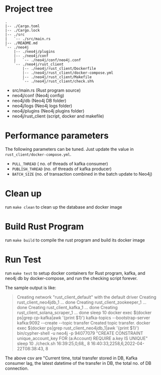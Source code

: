 # Project tree
```
.
|-- ./Cargo.toml
|-- ./Cargo.lock
|-- ./src
|   `-- ./src/main.rs
|-- ./README.md
`-- ./neo4j
    |-- ./neo4j/plugins
    |-- ./neo4j/conf
    |   `-- ./neo4j/conf/neo4j.conf
    `-- ./neo4j/rust_client
        |-- ./neo4j/rust_client/Dockerfile
        |-- ./neo4j/rust_client/docker-compose.yml
        |-- ./neo4j/rust_client/Makefile
        `-- ./neo4j/rust_client/check.sh%
```
- src/main.rs (Rust program source)
- neo4j/conf (Neo4j config)
- neo4j/db (Neo4j DB folder)
- neo4j/logs (Neo4j logs folder)
- neo4j/plugins (Neo4j plugins folder)
- neo4j/rust_client (script, docker and makefile)

# Performance parameters
The following parameters can be tuned.  Just update the value in `rust_client/docker-compose.yml`.
- `PULL_THREAD` ( no. of threads of kafka consumer)
- `PUBLISH_THREAD` (no. of threads of kafka producer)
- `BATCH_SIZE` (no. of transaction combined in the batch update to Neo4j)

# Clean up
run `make clean` to clean up the database and docker image

# Build Rust Program
run `make build` to compile the rust program and build its docker image

# Run Test
run `make test` to setup docker containers for Rust program, kafka, and neo4j db by docker-compose, and run the checking script forever.

The sample output is like:
> Creating network "rust_client_default" with the default driver
> Creating rust_client_neo4jdb_1   ... done
> Creating rust_client_zookeeper_1 ... done
> Creating rust_client_kafka_1     ... done
> Creating rust_client_solana_scraper_1 ... done
> sleep 10
> docker exec $(docker ps|grep cp-kafka|awk '{print $1}')  kafka-topics --bootstrap-server kafka:9092              --create              --topic transfer
> Created topic transfer.
> docker exec $(docker ps|grep rust_client_neo4jdb_1|awk '{print $1}') bin/cypher-shell -u neo4j -p 94077079 "CREATE CONSTRAINT unique_account_key FOR (a:Account) REQUIRE a.key IS UNIQUE"
> sleep 10
> ./check.sh
> 16:39:25,0,68,,       8
> 16:40:33,2258,6,2022-04-22T08:38:43,       8

The above csv are "Current time, total transfer stored in DB, Kafka consumer lag, the latest datetime of the transfer in DB, the total no. of DB connection.
